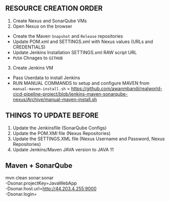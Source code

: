 ## RESOURCE CREATION ORDER
1. Create Nexus and SonarQube VMs
2. Open Nexus on the browser
  - Create the Maven `Snapshot` and `Release` repositories
  - Update POM.xml and SETTINGS.xml with Nexus values (URLs and CREDENTIALS)
  - Update Jenkins Installation SETTINGS.xml RAW script URL
  - `PUSH` Chnages to `GITHUB`

3. Create Jenkins VM
  - Pass Userdata to install Jenkins
  - RUN MANUAL COMMANDS to setup and configure MAVEN from `manual-maven-install.sh` = https://github.com/awanmbandi/realworld-cicd-pipeline-project/blob/jenkins-maven-sonarqube-nexus/Archive/manual-maven-install.sh 

## THINGS TO UPDATE BEFORE 
1. Update the Jenkinsfile (SonarQube Configs)
2. Update the POM.XMl file (Nexus Repositories)
3. Update the SETTINGS.XML file (Nexus Username and Password, Nexus Repositories)
4. Update Jenkins/Maven JAVA version to JAVA 11

## Maven + SonarQube 
mvn clean sonar:sonar \
  -Dsonar.projectKey=JavaWebApp \
  -Dsonar.host.url=http://44.203.4.255:9000 \
  -Dsonar.login=<sonarqube prject token>




